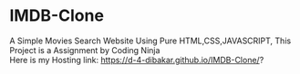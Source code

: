 # IMDB-Clone
A Simple Movies Search Website Using Pure HTML,CSS,JAVASCRIPT, This Project is a Assignment by Coding Ninja
<br>
Here is my Hosting link: https://d-4-dibakar.github.io/IMDB-Clone/?
